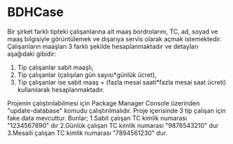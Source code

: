 # BDHCase
Bir şirket farklı tipteki çalışanlarına ait maaş bordrolarını, TC, ad, soyad ve maaş bilgisiyle görüntülemek ve dışarıya servis olarak açmak istemektedir.
Çalışanların maaşları 3 farklı şekilde hesaplanmaktadır ve detayları aşağıdaki gibidir:
1. Tip çalışanlar sabit maaşlı,
2. Tip çalışanlar (çalışılan gün sayısı*günlük ücret),
3. Tip çalışanlar ise sabit maaş + (fazla mesai saati*fazla mesai saat ücreti) kullanılarak hesaplanmaktadır.



Projenin çalıştırılabilmesi için Package Manager Console üzerinden "update-database" komudu çalıştırılmalıdır.
Proje içerisinde 3 tip çalışan için fake data mevcuttur. Bunlar;
1.Sabit çalışan TC kimlik numarası "1234567890" dır
2.Günlük çalışan TC kimlik numarası "9876543210" dur
3.Mesaili çalışan TC kimlik numarası "7894561230" dur.
